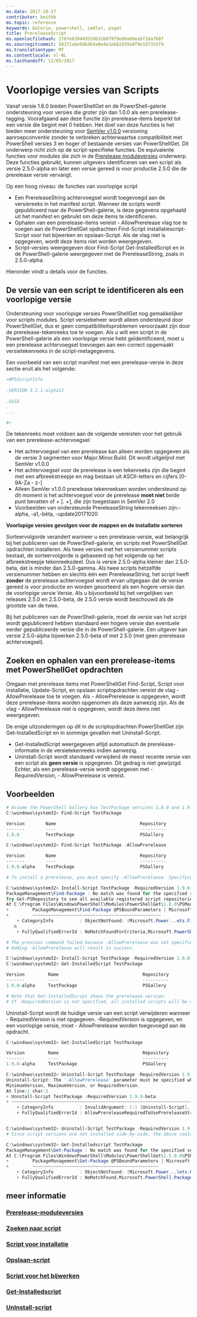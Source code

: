 ```yaml
---
ms.date: 2017-10-17
contributor: keithb
ms.topic: reference
keywords: Galerie, powershell, cmdlet, psget
title: PrereleaseScript
ms.openlocfilehash: 2787e63944953d631b079f9e86a60ea5f3da768f
ms.sourcegitcommit: 58371abe9db4b9a0e4e1eb82d39a9f9e187355f9
ms.translationtype: MT
ms.contentlocale: nl-NL
ms.lasthandoff: 12/05/2017
---
```

# <a name="prerelease-versions-of-scripts"></a>Voorlopige versies van Scripts

Vanaf versie 1.6.0 bieden PowerShellGet en de PowerShell-galerie ondersteuning voor versies die groter zijn dan 1.0.0 als een prerelease-tagging. Voorafgaand aan deze functie zijn prerelease-items beperkt tot een versie die begint met 0 hebben. Het doel van deze functies is het bieden meer ondersteuning voor [SemVer v1.0.0](http://semver.org/spec/v1.0.0.html) versioning aanroepconventie zonder te verbreken achterwaartse compatibiliteit met PowerShell versies 3 en hoger of bestaande versies van PowerShellGet. Dit onderwerp richt zich op de script-specifieke functies. De equivalente functies voor modules die zich in de [Prerelease moduleversies](../module/PrereleaseModule.md) onderwerp. Deze functies gebruikt, kunnen uitgevers identificeren van een script als versie 2.5.0-alpha en later een versie gereed is voor productie 2.5.0 die de prerelease versie vervangt. 

Op een hoog niveau: de functies van voorlopige script

* Een PrereleaseString achtervoegsel wordt toegevoegd aan de versiereeks in het manifest script. Wanneer de scripts wordt gepubliceerd naar de PowerShell-galerie, is deze gegevens opgehaald uit het manifest en gebruikt om deze items te identificeren.
* Ophalen van een prerelease-items vereist - AllowPrerelease vlag toe te voegen aan de PowerShellGet opdrachten Find-Script installatiescript-Script voor het bijwerken en opslaan-Script. Als de vlag niet is opgegeven, wordt deze items niet worden weergegeven. 
* Script-versies weergegeven door Find-Script Get-InstalledScript en in de PowerShell-galerie weergegeven met de PrereleaseString, zoals in 2.5.0-alpha. 

Hieronder vindt u details voor de functies. 


## <a name="identifying-a-script-version-as-a-prerelease"></a>De versie van een script te identificeren als een voorlopige versie 

Ondersteuning voor voorlopige versies PowerShellGet nog gemakkelijker voor scripts modules. Script versiebeheer wordt alleen ondersteund door PowerShellGet, dus er geen compatibiliteitsproblemen veroorzaakt zijn door de prerelease-tekenreeks toe te voegen. Als u wilt een script in de PowerShell-galerie als een voorlopige versie hebt geïdentificeerd, moet u een prerelease achtervoegsel toevoegen aan een correct opgemaakt versietekenreeks in de script-metagegevens. 

Een voorbeeld van een script manifest met een prerelease-versie in deze sectie eruit als het volgende:
```powershell
<#PSScriptInfo
            
.VERSION 3.2.1-alpha12
            
.GUID 

...

#>

```

De tekenreeks moet voldoen aan de volgende vereisten voor het gebruik van een prerelease-achtervoegsel: 

* Het achtervoegsel van een prerelease kan alleen worden opgegeven als de versie 3 segmenten voor Major.Minor.Build. Dit wordt uitgelijnd met SemVer v1.0.0
* Het achtervoegsel voor de prerelease is een tekenreeks zijn die begint met een afbreekstreepje en mag bestaan uit ASCII-letters en cijfers [0-9A-Za - z-]
* Alleen SemVer v1.0.0 prerelease tekenreeksen worden ondersteund op dit moment is het achtervoegsel voor de prerelease __moet niet__ beide punt bevatten of + [. +], die zijn toegestaan in SemVer 2.0 
* Voorbeelden van ondersteunde PrereleaseString tekenreeksen zijn:-alpha, -a1,-bèta, -update20171020

__Voorlopige versies gevolgen voor de mappen en de installatie sorteren__

Sorteervolgorde verandert wanneer u een prerelease-versie, wat belangrijk bij het publiceren van de PowerShell-galerie, en scripts met PowerShellGet opdrachten installeren. Als twee versies met het versienummer scripts bestaat, de sorteervolgorde is gebaseerd op het volgende op het afbreekstreepje tekenreeksdeel. Dus is versie 2.5.0-alpha kleiner dan 2.5.0-beta, dat is minder dan 2.5.0-gamma. Als twee scripts hetzelfde versienummer hebben en slechts één een PrereleaseString, het script heeft __zonder__ de prerelease achtervoegsel wordt ervan uitgegaan dat de versie gereed is voor productie en worden gesorteerd als een hogere versie dan de voorlopige versie Versie. Als u bijvoorbeeld bij het vergelijken van releases 2.5.0 en 2.5.0-beta, de 2.5.0 versie wordt beschouwd als de grootste van de twee. 

Bij het publiceren van de PowerShell-galerie, moet de versie van het script wordt gepubliceerd hebben standaard een hogere versie dan eventuele eerder gepubliceerde versie die in de PowerShell-galerie. Een uitgever kan versie 2.5.0-alpha bijwerken 2.5.0-beta of met 2.5.0 (met geen prerelease achtervoegsel).

## <a name="finding-and-acquiring-prerelease-items-using-powershellget-commands"></a>Zoeken en ophalen van een prerelease-items met PowerShellGet opdrachten

Omgaan met prerelease items met PowerShellGet Find-Script, Script voor installatie, Update-Script, en opslaan scriptopdrachten vereist de vlag - AllowPrerelease toe te voegen. Als - AllowPrerelease is opgegeven, wordt deze prerelease-items worden opgenomen als deze aanwezig zijn.
Als de vlag - AllowPrerelease niet is opgegeven, wordt deze items niet weergegeven. 

De enige uitzonderingen op dit in de scriptopdrachten PowerShellGet zijn Get-InstalledScript en in sommige gevallen met Uninstall-Script. 

* Get-InstalledScript weergegeven altijd automatisch de prerelease-informatie in de versietekenreeks indien aanwezig. 
* Uninstall-Script wordt standaard verwijderd de meest recente versie van een script als __geen versie__ is opgegeven. Dit gedrag is niet gewijzigd. Echter, als een prerelease-versie wordt opgegeven met - RequiredVersion, - AllowPrerelease is vereist. 

## <a name="examples"></a>Voorbeelden
```powershell
# Assume the PowerShell Gallery has TestPackage versions 1.8.0 and 1.9.0-alpha. If -AllowPrerelease is not specified, only version 1.8.0 will be returned.
C:\windows\system32> Find-Script TestPackage 

Version        Name                                Repository           Description
-------        ----                                ----------           -----------
1.8.0          TestPackage                         PSGallery            Package used to validate changes to the PowerShe...

C:\windows\system32> Find-Script TestPackage -AllowPrerelease

Version        Name                                Repository           Description
-------        ----                                ----------           -----------
1.9.0-alpha    TestPackage                         PSGallery            Package used to validate changes to PowerShe...

# To install a prerelease, you must specify -AllowPrerelease. Specifying a prerelease version string is not sufficient. 

C:\windows\system32> Install-Script TestPackage -RequiredVersion 1.9.0-alpha
PackageManagement\Find-Package : No match was found for the specified search criteria and script name 'TestPackage'.
Try Get-PSRepository to see all available registered script repositories.
At C:\Program Files\WindowsPowerShell\Modules\PowerShellGet\1.6.0\PSModule.psm1:1455 char:3
+         PackageManagement\Find-Package @PSBoundParameters | Microsoft ...
+         ~~~~~~~~~~~~~~~~~~~~~~~~~~~~~~~~~~~~~~~~~~~~~~~~~
    + CategoryInfo          : ObjectNotFound: (Microsoft.Power...ets.FindPackage:FindPackage) [Find-Package], Exceptio
   n
    + FullyQualifiedErrorId : NoMatchFoundForCriteria,Microsoft.PowerShell.PackageManagement.Cmdlets.FindPackage

# The previous command failed because -AllowPrerelease was not specified.
# Adding -AllowPrerelease will result in success.

C:\windows\system32> Install-Script TestPackage -RequiredVersion 1.9.0-alpha -AllowPrerelease
C:\windows\system32> Get-InstalledScript TestPackage

Version         Name                                Repository           Description
-------         ----                                ----------           -----------
1.9.0-alpha     TestPackage                         PSGallery            Package used to validate changes to PowerShe...

# Note that Get-InstalledScript shows the prerelease version. 
# If -RequiredVersion is not specified, all installed scripts will be displayed by Get-InstalledScript
```

Uninstall-Script wordt de huidige versie van een script verwijderen wanneer - RequiredVersion is niet opgegeven. -RequiredVersion is opgegeven, en een voorlopige versie, moet - AllowPrerelease worden toegevoegd aan de opdracht. 

``` powershell
C:\windows\system32> Get-InstalledScript TestPackage

Version         Name                                Repository           Description
-------         ----                                ----------           -----------
1.9.0-alpha     TestPackage                         PSGallery            Package used to validate changes to PowerShe...

C:\windows\system32> Uninstall-Script TestPackage -RequiredVersion 1.9.0-alpha
Uninstall-Script: The '-AllowPrerelease' parameter must be specified when using the Prerelease string in
MinimumVersion, MaximumVersion, or RequiredVersion.
At line:1 char:1
+ Unnstall-Script TestPackage -RequiredVersion 1.9.0-beta
+ ~~~~~~~~~~~~~~~~~~~~~~~~~~~~~~~~~~~~~~~~~~~~~~~~~~~~~~~~~~~~~~~~~~~~~
    + CategoryInfo          : InvalidArgument: (:) [Uninstall-Script], ArgumentException
    + FullyQualifiedErrorId : AllowPrereleaseRequiredToUsePrereleaseStringInVersion,Uninnstall-script


C:\windows\system32> Uninstall-Script TestPackage -RequiredVersion 1.9.0-alpha -AllowPrerelease
# Since script versions are not installed side-by-side, the above could be simply "Uninstall-Script TestPackage"

C:\windows\system32> Get-Installedscript TestPackage
PackageManagement\Get-Package : No match was found for the specified search criteria and script names 'testpackage'.
At C:\Program Files\WindowsPowerShell\Modules\PowerShellGet\1.5.0.0\PSModule.psm1:4088 char:9
+         PackageManagement\Get-Package @PSBoundParameters | Microsoft. ...
+         ~~~~~~~~~~~~~~~~~~~~~~~~~~~~~~~~~~~~~~~~~~~~~~~~
    + CategoryInfo          : ObjectNotFound: (Microsoft.Power...lets.GetPackage:GetPackage) [Get-Package], Exception
    + FullyQualifiedErrorId : NoMatchFound,Microsoft.PowerShell.PackageManagement.Cmdlets.GetPackage


```



## <a name="more-details"></a>meer informatie
### <a name="prerelease-module-versionsmoduleprereleasemodulemd"></a>[Prerelease-moduleversies](../module/PrereleaseModule.md)
### <a name="find-scriptpsgetfind-scriptmd"></a>[Zoeken naar script](./psget_find-script.md)
### <a name="install-scriptpsgetinstall-scriptmd"></a>[Script voor installatie](./psget_install-script.md)
### <a name="save-scriptpsgetsave-scriptmd"></a>[Opslaan-script](./psget_save-script.md)
### <a name="update-scriptpsgetupdate-scriptmd"></a>[Script voor het bijwerken](./psget_update-script.md)
### <a name="get-installedscriptpsgetget-installedscriptmd"></a>[Get-Installedscript](./psget_get-installedscript.md)
### <a name="uninstall-scriptpsgetuninstall-scriptmd"></a>[UnInstall-script](./psget_uninstall-script.md)
